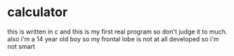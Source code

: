 # calculator
this is written in c and this is my first real program so don't judge it to much. also i'm a 14 year old boy so my frontal lobe is not at all developed so i'm not smart 
